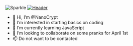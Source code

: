 ![Sparkle](https://user-images.githubusercontent.com/102105216/159911270-eab7f9a1-d434-4173-9b0d-7ca440ec6429.gif)
[![Header](https://raw.githubusercontent.com/NanoCrypt/<OWNER>/<OWNER>/Sparkle.gif "Canva.com")](https://www.canva.com/)
- 👋 Hi, I’m @NanoCrypt
- 👀 I’m interested in starting basics on coding
- 🌱 I’m currently learning JavaScript
- 💞️ I’m looking to collaborate on some pranks for April 1st
- 📫 Do not want to be contacted

<!---
NanoCrypt/NanoCrypt is a ✨ special ✨ repository because its `README.md` (this file) appears on your GitHub profile.
You can click the Preview link to take a look at your changes.
--->


